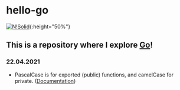 # hello-go

[![N!Solid](https://blog.golang.org/go-brand/Go-Logo/SVG/Go-Logo_Blue.svg)](https://golang.org/){:height="50%"}

## This is a repository where I explore [Go](https://golang.org)!

### 22.04.2021

 - PascalCase is for exported (public) functions, and camelCase for private. ([Documentation](https://golang.org/ref/spec#Exported_identifiers))

